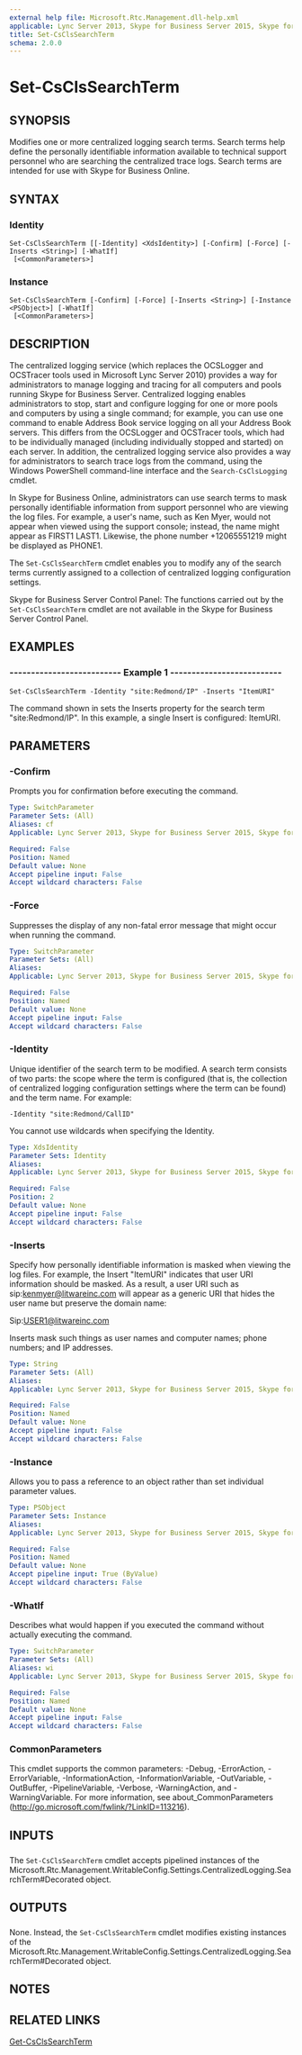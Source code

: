 ```yaml
---
external help file: Microsoft.Rtc.Management.dll-help.xml
applicable: Lync Server 2013, Skype for Business Server 2015, Skype for Business Server 2019
title: Set-CsClsSearchTerm
schema: 2.0.0
---
```


# Set-CsClsSearchTerm

## SYNOPSIS
Modifies one or more centralized logging search terms.
Search terms help define the personally identifiable information available to technical support personnel who are searching the centralized trace logs.
Search terms are intended for use with Skype for Business Online.


## SYNTAX

### Identity
```
Set-CsClsSearchTerm [[-Identity] <XdsIdentity>] [-Confirm] [-Force] [-Inserts <String>] [-WhatIf]
 [<CommonParameters>]
```

### Instance
```
Set-CsClsSearchTerm [-Confirm] [-Force] [-Inserts <String>] [-Instance <PSObject>] [-WhatIf]
 [<CommonParameters>]
```

## DESCRIPTION
The centralized logging service (which replaces the OCSLogger and OCSTracer tools used in Microsoft Lync Server 2010) provides a way for administrators to manage logging and tracing for all computers and pools running Skype for Business Server.
Centralized logging enables administrators to stop, start and configure logging for one or more pools and computers by using a single command; for example, you can use one command to enable Address Book service logging on all your Address Book servers.
This differs from the OCSLogger and OCSTracer tools, which had to be individually managed (including individually stopped and started) on each server.
In addition, the centralized logging service also provides a way for administrators to search trace logs from the command, using the Windows PowerShell command-line interface and the `Search-CsClsLogging` cmdlet.

In Skype for Business Online, administrators can use search terms to mask personally identifiable information from support personnel who are viewing the log files.
For example, a user's name, such as Ken Myer, would not appear when viewed using the support console; instead, the name might appear as FIRST1 LAST1.
Likewise, the phone number +12065551219 might be displayed as PHONE1.

The `Set-CsClsSearchTerm` cmdlet enables you to modify any of the search terms currently assigned to a collection of centralized logging configuration settings.

Skype for Business Server Control Panel: The functions carried out by the `Set-CsClsSearchTerm` cmdlet are not available in the Skype for Business Server Control Panel.


## EXAMPLES

### -------------------------- Example 1 --------------------------
```
Set-CsClsSearchTerm -Identity "site:Redmond/IP" -Inserts "ItemURI"
```

The command shown in sets the Inserts property for the search term "site:Redmond/IP".
In this example, a single Insert is configured: ItemURI.


## PARAMETERS

### -Confirm
Prompts you for confirmation before executing the command.

```yaml
Type: SwitchParameter
Parameter Sets: (All)
Aliases: cf
Applicable: Lync Server 2013, Skype for Business Server 2015, Skype for Business Server 2019

Required: False
Position: Named
Default value: None
Accept pipeline input: False
Accept wildcard characters: False
```

### -Force
Suppresses the display of any non-fatal error message that might occur when running the command.

```yaml
Type: SwitchParameter
Parameter Sets: (All)
Aliases: 
Applicable: Lync Server 2013, Skype for Business Server 2015, Skype for Business Server 2019

Required: False
Position: Named
Default value: None
Accept pipeline input: False
Accept wildcard characters: False
```

### -Identity
Unique identifier of the search term to be modified.
A search term consists of two parts: the scope where the term is configured (that is, the collection of centralized logging configuration settings where the term can be found) and the term name.
For example:

`-Identity "site:Redmond/CallID"`

You cannot use wildcards when specifying the Identity.

```yaml
Type: XdsIdentity
Parameter Sets: Identity
Aliases: 
Applicable: Lync Server 2013, Skype for Business Server 2015, Skype for Business Server 2019

Required: False
Position: 2
Default value: None
Accept pipeline input: False
Accept wildcard characters: False
```

### -Inserts
Specify how personally identifiable information is masked when viewing the log files.
For example, the Insert "ItemURI" indicates that user URI information should be masked.
As a result, a user URI such as sip:kenmyer@litwareinc.com will appear as a generic URI that hides the user name but preserve the domain name:

Sip:USER1@litwareinc.com

Inserts mask such things as user names and computer names; phone numbers; and IP addresses.

```yaml
Type: String
Parameter Sets: (All)
Aliases: 
Applicable: Lync Server 2013, Skype for Business Server 2015, Skype for Business Server 2019

Required: False
Position: Named
Default value: None
Accept pipeline input: False
Accept wildcard characters: False
```

### -Instance
Allows you to pass a reference to an object rather than set individual parameter values.

```yaml
Type: PSObject
Parameter Sets: Instance
Aliases: 
Applicable: Lync Server 2013, Skype for Business Server 2015, Skype for Business Server 2019

Required: False
Position: Named
Default value: None
Accept pipeline input: True (ByValue)
Accept wildcard characters: False
```

### -WhatIf
Describes what would happen if you executed the command without actually executing the command.

```yaml
Type: SwitchParameter
Parameter Sets: (All)
Aliases: wi
Applicable: Lync Server 2013, Skype for Business Server 2015, Skype for Business Server 2019

Required: False
Position: Named
Default value: None
Accept pipeline input: False
Accept wildcard characters: False
```

### CommonParameters
This cmdlet supports the common parameters: -Debug, -ErrorAction, -ErrorVariable, -InformationAction, -InformationVariable, -OutVariable, -OutBuffer, -PipelineVariable, -Verbose, -WarningAction, and -WarningVariable. For more information, see about_CommonParameters (http://go.microsoft.com/fwlink/?LinkID=113216).

## INPUTS

###  
The `Set-CsClsSearchTerm` cmdlet accepts pipelined instances of the Microsoft.Rtc.Management.WritableConfig.Settings.CentralizedLogging.SearchTerm#Decorated object.

## OUTPUTS

###  
None.
Instead, the `Set-CsClsSearchTerm` cmdlet modifies existing instances of the Microsoft.Rtc.Management.WritableConfig.Settings.CentralizedLogging.SearchTerm#Decorated object.

## NOTES

## RELATED LINKS

[Get-CsClsSearchTerm](Get-CsClsSearchTerm.md)

